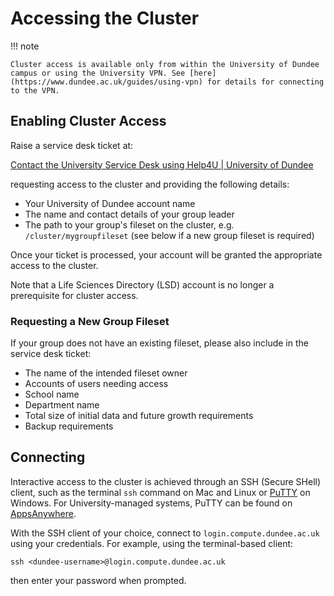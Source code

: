 # Accessing the Cluster

!!! note

    Cluster access is available only from within the University of Dundee campus or using the University VPN. See [here](https://www.dundee.ac.uk/guides/using-vpn) for details for connecting to the VPN.

## Enabling Cluster Access

Raise a service desk ticket at:

[Contact the University Service Desk using Help4U | University of Dundee](https://www.dundee.ac.uk/guides/contact-university-service-desk-using-help4u)

requesting access to the cluster and providing the following details:

  * Your University of Dundee account name
  * The name and contact details of your group leader
  * The path to your group's fileset on the cluster, e.g. `/cluster/mygroupfileset` (see below if a new group fileset is required)

Once your ticket is processed, your account will be granted the appropriate access to the cluster.

Note that a Life Sciences Directory (LSD) account is no longer a prerequisite for cluster access.

### Requesting a New Group Fileset

If your group does not have an existing fileset, please also include in the service desk ticket:

  * The name of the intended fileset owner
  * Accounts of users needing access
  * School name
  * Department name
  * Total size of initial data and future growth requirements
  * Backup requirements

## Connecting

Interactive access to the cluster is achieved through an SSH (Secure SHell) client, such as the terminal `ssh` command on Mac and Linux or [PuTTY](https://www.chiark.greenend.org.uk/~sgtatham/putty/latest.html) on Windows. For University-managed systems, PuTTY can be found on [AppsAnywhere](https://myapps.dundee.ac.uk/).

With the SSH client of your choice, connect to `login.compute.dundee.ac.uk` using your credentials. For example, using the terminal-based client:

```console
ssh <dundee-username>@login.compute.dundee.ac.uk
```

then enter your password when prompted.
